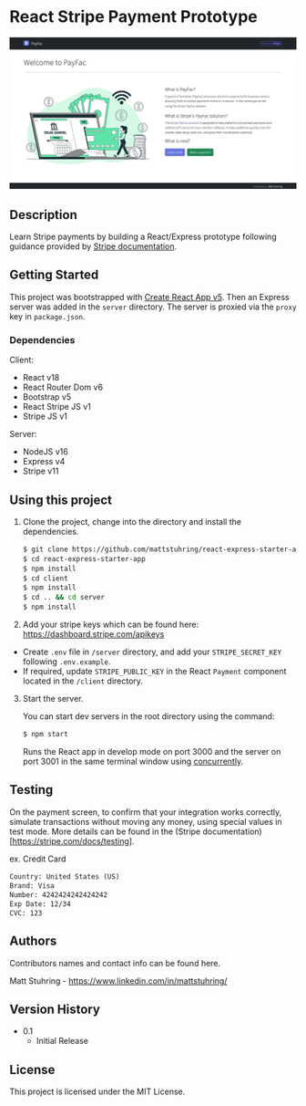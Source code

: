 # React Stripe Payment Prototype

![Home Screenshot](./client/src/images/home-screenshot.png)

## Description

Learn Stripe payments by building a React/Express prototype following guidance provided by [Stripe documentation](https://stripe.com/docs/payments/quickstart).

## Getting Started

This project was bootstrapped with [Create React App v5](https://github.com/facebookincubator/create-react-app). Then an Express server was added in the `server` directory. The server is proxied via the `proxy` key in `package.json`.

### Dependencies

Client:
- React v18
- React Router Dom v6
- Bootstrap v5
- React Stripe JS v1
- Stripe JS v1

Server:
- NodeJS v16
- Express v4
- Stripe v11

## Using this project

1. Clone the project, change into the directory and install the dependencies.

   ```bash
   $ git clone https://github.com/mattstuhring/react-express-starter-app.git
   $ cd react-express-starter-app
   $ npm install
   $ cd client
   $ npm install
   $ cd .. && cd server
   $ npm install
   ```

2. Add your stripe keys which can be found here: https://dashboard.stripe.com/apikeys
  - Create `.env` file in `/server` directory, and add your `STRIPE_SECRET_KEY` following `.env.example`.
  - If required, update `STRIPE_PUBLIC_KEY` in the React `Payment` component located in the `/client` directory.
 
3. Start the server.

   You can start dev servers in the root directory using the command:

   ```bash
   $ npm start
   ```

   Runs the React app in develop mode on port 3000 and the server on port 3001 in the same terminal window using [concurrently](https://www.npmjs.com/package/concurrently).

## Testing

On the payment screen, to confirm that your integration works correctly, simulate transactions without moving any money, using special values in test mode. More details can be found in the (Stripe documentation)[https://stripe.com/docs/testing].

ex. Credit Card

```
Country: United States (US)
Brand: Visa
Number: 4242424242424242
Exp Date: 12/34
CVC: 123
```

## Authors

Contributors names and contact info can be found here.

Matt Stuhring - https://www.linkedin.com/in/mattstuhring/

## Version History

- 0.1
  - Initial Release

## License

This project is licensed under the MIT License.
